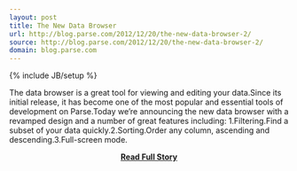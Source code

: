 ```yaml
---
layout: post
title: The New Data Browser
url: http://blog.parse.com/2012/12/20/the-new-data-browser-2/
source: http://blog.parse.com/2012/12/20/the-new-data-browser-2/
domain: blog.parse.com
---
```

{% include JB/setup %}<p>The data browser is a great tool for viewing and editing your data.Since its initial release, it has become one of the most popular and essential tools of development on Parse.Today we’re announcing the new data browser with a revamped design and a number of great features including:
  1.Filtering.Find a subset of your data quickly.2.Sorting.Order any column, ascending and descending.3.Full-screen mode.</p>
<center><p><a href="http://blog.parse.com/2012/12/20/the-new-data-browser-2/" style='padding:25px; font-sze:18px; font-weight: bold;'>Read Full Story</a></p></center>
